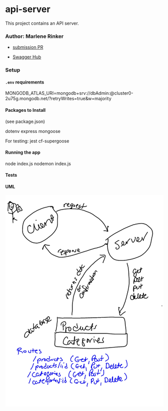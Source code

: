 # api-server

This project contains an API server.


### Author: Marlene Rinker

- [submission PR](https://github.com/marlenerinker-401-advanced-javascript/api-server/pull/7)
<!-- - [tests report](https://github.com/marlenerinker-401-advanced-javascript/notes/actions) -->
- [Swagger Hub](https://app.swaggerhub.com/apis/marlene-rinker/api-server/0.1#/)



### Setup

#### `.env` requirements
MONGODB_ATLAS_URI=mongodb+srv://dbAdmin:<password>@cluster0-2u75g.mongodb.net/<database>?retryWrites=true&w=majority

#### Packages to Install
(see package.json)

dotenv
express
mongoose

For testing:
jest
cf-supergoose



#### Running the app
node index.js 
nodemon index.js


#### Tests
<!-- info about tests goes here -->

#### UML
![UML Diagram](api-server-whiteboard.jpg)


